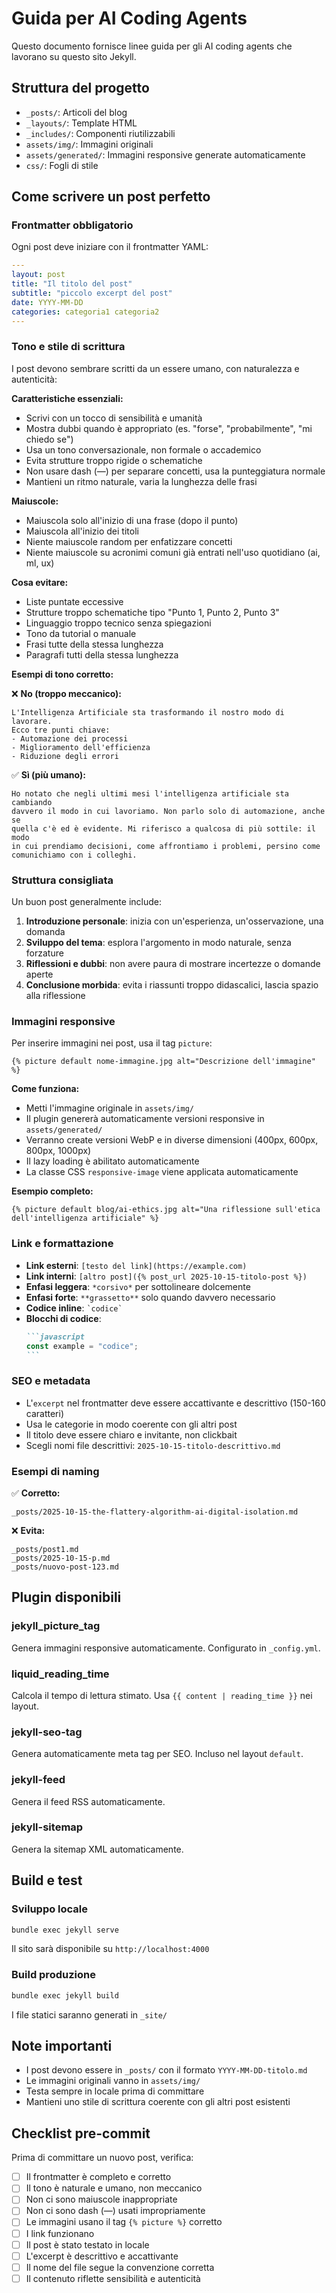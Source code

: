 # Guida per AI Coding Agents

Questo documento fornisce linee guida per gli AI coding agents che lavorano su questo sito Jekyll.

## Struttura del progetto

- `_posts/`: Articoli del blog
- `_layouts/`: Template HTML
- `_includes/`: Componenti riutilizzabili
- `assets/img/`: Immagini originali
- `assets/generated/`: Immagini responsive generate automaticamente
- `css/`: Fogli di stile

## Come scrivere un post perfetto

### Frontmatter obbligatorio

Ogni post deve iniziare con il frontmatter YAML:

```yaml
---
layout: post
title: "Il titolo del post"
subtitle: "piccolo excerpt del post"
date: YYYY-MM-DD
categories: categoria1 categoria2
---
```

### Tono e stile di scrittura

I post devono sembrare scritti da un essere umano, con naturalezza e autenticità:

**Caratteristiche essenziali:**
- Scrivi con un tocco di sensibilità e umanità
- Mostra dubbi quando è appropriato (es. "forse", "probabilmente", "mi chiedo se")
- Usa un tono conversazionale, non formale o accademico
- Evita strutture troppo rigide o schematiche
- Non usare dash (—) per separare concetti, usa la punteggiatura normale
- Mantieni un ritmo naturale, varia la lunghezza delle frasi

**Maiuscole:**
- Maiuscola solo all'inizio di una frase (dopo il punto)
- Maiuscola all'inizio dei titoli
- Niente maiuscole random per enfatizzare concetti
- Niente maiuscole su acronimi comuni già entrati nell'uso quotidiano (ai, ml, ux)

**Cosa evitare:**
- Liste puntate eccessive
- Strutture troppo schematiche tipo "Punto 1, Punto 2, Punto 3"
- Linguaggio troppo tecnico senza spiegazioni
- Tono da tutorial o manuale
- Frasi tutte della stessa lunghezza
- Paragrafi tutti della stessa lunghezza

**Esempi di tono corretto:**

❌ **No (troppo meccanico):**
```
L'Intelligenza Artificiale sta trasformando il nostro modo di lavorare.
Ecco tre punti chiave:
- Automazione dei processi
- Miglioramento dell'efficienza
- Riduzione degli errori
```

✅ **Sì (più umano):**
```
Ho notato che negli ultimi mesi l'intelligenza artificiale sta cambiando
davvero il modo in cui lavoriamo. Non parlo solo di automazione, anche se
quella c'è ed è evidente. Mi riferisco a qualcosa di più sottile: il modo
in cui prendiamo decisioni, come affrontiamo i problemi, persino come
comunichiamo con i colleghi.
```

### Struttura consigliata

Un buon post generalmente include:

1. **Introduzione personale**: inizia con un'esperienza, un'osservazione, una domanda
2. **Sviluppo del tema**: esplora l'argomento in modo naturale, senza forzature
3. **Riflessioni e dubbi**: non avere paura di mostrare incertezze o domande aperte
4. **Conclusione morbida**: evita i riassunti troppo didascalici, lascia spazio alla riflessione

### Immagini responsive

Per inserire immagini nei post, usa il tag `picture`:

```liquid
{% picture default nome-immagine.jpg alt="Descrizione dell'immagine" %}
```

**Come funziona:**
- Metti l'immagine originale in `assets/img/`
- Il plugin genererà automaticamente versioni responsive in `assets/generated/`
- Verranno create versioni WebP e in diverse dimensioni (400px, 600px, 800px, 1000px)
- Il lazy loading è abilitato automaticamente
- La classe CSS `responsive-image` viene applicata automaticamente

**Esempio completo:**
```liquid
{% picture default blog/ai-ethics.jpg alt="Una riflessione sull'etica dell'intelligenza artificiale" %}
```

### Link e formattazione

- **Link esterni**: `[testo del link](https://example.com)`
- **Link interni**: `[altro post]({% post_url 2025-10-15-titolo-post %})`
- **Enfasi leggera**: `*corsivo*` per sottolineare dolcemente
- **Enfasi forte**: `**grassetto**` solo quando davvero necessario
- **Codice inline**: `` `codice` ``
- **Blocchi di codice**:
  ````markdown
  ```javascript
  const example = "codice";
  ```
  ````

### SEO e metadata

- L'`excerpt` nel frontmatter deve essere accattivante e descrittivo (150-160 caratteri)
- Usa le categorie in modo coerente con gli altri post
- Il titolo deve essere chiaro e invitante, non clickbait
- Scegli nomi file descrittivi: `2025-10-15-titolo-descrittivo.md`

### Esempi di naming

✅ **Corretto:**
```
_posts/2025-10-15-the-flattery-algorithm-ai-digital-isolation.md
```

❌ **Evita:**
```
_posts/post1.md
_posts/2025-10-15-p.md
_posts/nuovo-post-123.md
```

## Plugin disponibili

### jekyll_picture_tag
Genera immagini responsive automaticamente. Configurato in `_config.yml`.

### liquid_reading_time
Calcola il tempo di lettura stimato. Usa `{{ content | reading_time }}` nei layout.

### jekyll-seo-tag
Genera automaticamente meta tag per SEO. Incluso nel layout `default`.

### jekyll-feed
Genera il feed RSS automaticamente.

### jekyll-sitemap
Genera la sitemap XML automaticamente.

## Build e test

### Sviluppo locale
```bash
bundle exec jekyll serve
```

Il sito sarà disponibile su `http://localhost:4000`

### Build produzione
```bash
bundle exec jekyll build
```

I file statici saranno generati in `_site/`

## Note importanti

- I post devono essere in `_posts/` con il formato `YYYY-MM-DD-titolo.md`
- Le immagini originali vanno in `assets/img/`
- Testa sempre in locale prima di committare
- Mantieni uno stile di scrittura coerente con gli altri post esistenti

## Checklist pre-commit

Prima di committare un nuovo post, verifica:

- [ ] Il frontmatter è completo e corretto
- [ ] Il tono è naturale e umano, non meccanico
- [ ] Non ci sono maiuscole inappropriate
- [ ] Non ci sono dash (—) usati impropriamente
- [ ] Le immagini usano il tag `{% picture %}` corretto
- [ ] I link funzionano
- [ ] Il post è stato testato in locale
- [ ] L'excerpt è descrittivo e accattivante
- [ ] Il nome del file segue la convenzione corretta
- [ ] Il contenuto riflette sensibilità e autenticità
